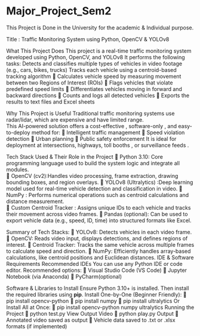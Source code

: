 # Major_Project_Sem2
This Project is Done in the University for the academic &amp; Individual purpose.

Title : Traffic Monitoring System using Python, OpenCV & YOLOv8

 What This Project Does
This project is a real-time traffic monitoring system  developed using  Python, OpenCV, and YOLOv8 
It performs the following tasks:
	  Detects and classifies multiple types of vehicles in video footage (e.g., cars, bikes, trucks)
    Tracks each vehicle using a centroid-based tracking algorithm
    	Calculates vehicle speed by measuring movement between two Regions of Interest (ROIs)
    	Flags vehicles that violate predefined speed limits
    	Differentiates vehicles moving in forward and backward directions
    	Counts and logs all detected vehicles
    	Exports the results to text files and Excel sheets

Why This Project is Useful
Traditional traffic monitoring systems use radar/lidar, which are expensive and have limited range.  
This AI-powered solution offers a  cost-effective ,  software-only , and  easy-to-deploy method for:
    	Intelligent traffic management
    	Speed violation detection
    	Urban planning
    	Public safety enforcement
It is ideal for deployment at  intersections, highways, toll booths , or  surveillance feeds .

Tech Stack Used & Their Role in the Project
    	Python 3.10: Core programming language used to build the system logic and integrate all modules.         
    	OpenCV (cv2):Handles video processing, frame extraction, drawing bounding boxes, and region overlays.
    	YOLOv8 (Ultralytics) :Deep learning model used for real-time vehicle detection and classification in video.
    	NumPy : Performs numerical operations such as centroid calculations and distance measurement.       
    	Custom Centroid Tracker : Assigns unique IDs to each vehicle and tracks their movement across video frames.
    	Pandas (optional): Can be used to export vehicle data (e.g., speed, ID, time) into structured formats like Excel.


Summary of Tech Stacks:
    	YOLOv8: Detects vehicles in each video frame.
    	OpenCV: Reads video input, displays detections, and defines regions of interest.
    	Centroid Tracker: Tracks the same vehicle across multiple frames to calculate speed and direction.
    	NumPy: Efficiently handles array-based calculations, like centroid positions and Euclidean distances.
IDE & Software Requirements
Recommended IDEs
You can use any Python IDE or code editor. Recommended options:
    	Visual Studio Code (VS Code)
    	Jupyter Notebook (via Anaconda)
    	PyCharm(optional)

Software & Libraries to Install
Ensure Python 3.10+ is installed. Then install the required libraries using **pip**.
Install One-by-One (Beginner Friendly):
    	pip install opencv-python
    	pip install numpy
    	pip install ultralytics
Or Install All at Once:
    	pip install opencv-python numpy ultralytics
Running the Project
    	python test.py
View Output Video
    	python play.py
Output
    	Annotated video saved as output
    	Vehicle data saved to .txt or .xlsx formats (if implemented)
